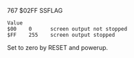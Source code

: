 767    $02FF    SSFLAG  
  
  
```
Value
$00    0      screen output not stopped
$FF    255    screen output stopped
```
  
Set to zero by RESET and powerup.  
